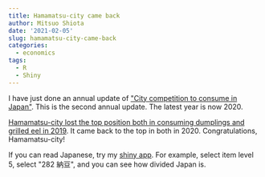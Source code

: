 ```yaml
---
title: Hamamatsu-city came back
author: Mitsuo Shiota
date: '2021-02-05'
slug: hamamatsu-city-came-back
categories:
  - economics
tags:
  - R
  - Shiny
---
```


I have just done an annual update of ["City competition to consume in Japan"](https://github.com/mitsuoxv/jp-household/blob/master/README.md). This is the second annual update. The latest year is now 2020.

[Hamamatsu-city lost the top position both in consuming dumplings and grilled eel in 2019](https://mitsuoxv.rbind.io/2020/02/07/hamamatsu-city-defeated/). It came back to the top in both in 2020. Congratulations, Hamamatsu-city!

If you can read Japanese, try my [shiny app](https://mitsuoxv.shinyapps.io/jp-household/). For example, select item level 5, select "282 納豆", and you can see how divided Japan is.
